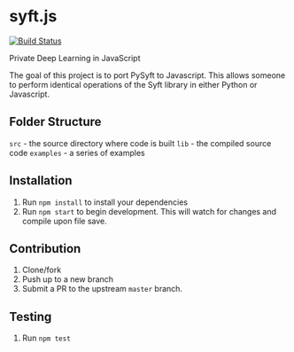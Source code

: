 # syft.js
[![Build Status](https://travis-ci.org/ahylton19/syft.js.svg?branch=master)](https://travis-ci.org/ahylton19/syft.js)

Private Deep Learning in JavaScript

The goal of this project is to port PySyft to Javascript. This allows someone to perform identical operations of the Syft library in either Python or Javascript.

## Folder Structure

`src` - the source directory where code is built
`lib` - the compiled source code
`examples` - a series of examples

## Installation

1.  Run `npm install` to install your dependencies
2.  Run `npm start` to begin development. This will watch for changes and compile upon file save.

## Contribution

1.  Clone/fork
2.  Push up to a new branch
3.  Submit a PR to the upstream `master` branch.

## Testing

1.  Run `npm test`
